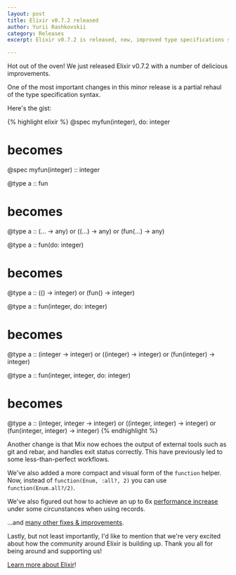 ```yaml
---
layout: post
title: Elixir v0.7.2 released
author: Yurii Rashkovskii
category: Releases
excerpt: Elixir v0.7.2 is released, new, improved type specifications syntax and many other improvements.

---
```


Hot out of the oven! We just released Elixir v0.7.2 with a number of delicious improvements.

One of the most important changes in this minor release is a partial rehaul of
the type specification syntax.

Here's the gist:

{% highlight elixir %}
@spec myfun(integer), do: integer
# becomes
@spec myfun(integer) :: integer

@type a :: fun
# becomes
@type a :: (... -> any) or ((...) -> any) or (fun(...) -> any)

@type a :: fun(do: integer)
# becomes
@type a :: (() -> integer) or (fun() -> integer)

@type a :: fun(integer, do: integer)
# becomes
@type a :: (integer -> integer) or ((integer) -> integer) or (fun(integer) -> integer)

@type a :: fun(integer, integer, do: integer)
# becomes
@type a :: (integer, integer -> integer) or ((integer, integer) -> integer) or (fun(integer, integer) -> integer)
{% endhighlight %}

Another change is that Mix now echoes the output of external tools
such as git and rebar, and handles exit status correctly. This have previously
led to some less-than-perfect workflows.

We've also added a more compact and visual form of the `function` helper. Now,
instead of `function(Enum, :all?, 2)` you can use `function(Enum.all?/2)`.

We've also figured out how to achieve an up to 6x [performance increase](https://github.com/elixir-lang/elixir/blob/v0.7.2/lib/elixir/lib/kernel.ex#L1386-L1417)
under some circunstances when using records.

...and [many other fixes & improvements](https://github.com/elixir-lang/elixir/blob/v0.7.2/CHANGELOG.md).

Lastly, but not least importantly, I'd like to mention that we're very excited about how the community around Elixir is building up. Thank you all for being around and supporting us!

[Learn more about Elixir](/getting_started/1.html)!
